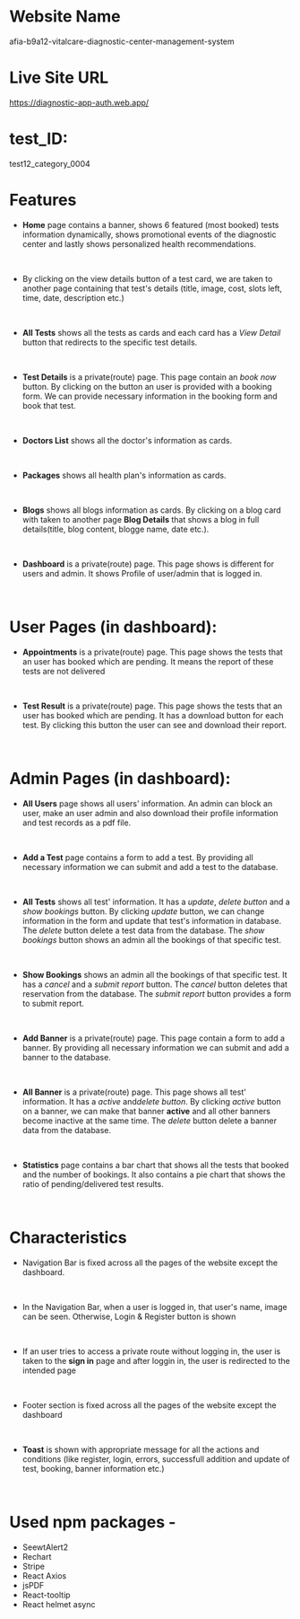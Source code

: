 # Website Name
afia-b9a12-vitalcare-diagnostic-center-management-system

# Live Site URL
https://diagnostic-app-auth.web.app/

# test_ID: 
test12_category_0004

# Features
* **Home** page contains a banner, shows 6 featured (most booked) tests information dynamically, shows promotional events of the diagnostic center and lastly shows personalized health recommendations.
<br>

* By clicking on the view details button of a test card, we are taken to another page containing that test's details (title, image, cost, slots left, time, date, description etc.)
<br>

* **All Tests** shows all the tests as cards and each card has a *View Detail* button that redirects to the specific test details.
<br>

* **Test Details** is a private(route) page. This page contain an *book now* button. By clicking on the button an user is provided with a booking form. We can provide necessary information in the booking form and book that test.
<br>

* **Doctors List** shows all the doctor's information as cards.
<br>

* **Packages** shows all health plan's information as cards.
<br>

* **Blogs** shows all blogs information as cards. By clicking on a blog card with taken to another page **Blog Details** that shows a blog in full details(title, blog content, blogge name, date etc.).
<br>

* **Dashboard** is a private(route) page. This page shows is different for users and admin. It shows Profile of user/admin that is logged in.
<br>

# User Pages (in dashboard):
* **Appointments** is a private(route) page. This page shows the tests that an user has booked which are pending. It means the report of these tests are not delivered
<br>

* **Test Result** is a private(route) page. This page shows the tests that an user has booked which are pending. It has a download button for each test. By clicking this button the user can see and download their report.
<br>

# Admin Pages (in dashboard):
* **All Users** page shows all users' information. An admin can block an user, make an user admin and also download their profile information and test records as a pdf file.
<br>

* **Add a Test** page contains a form to add a test. By providing all necessary information we can submit and add a test to the database.
<br>

* **All Tests** shows all test' information. It has a *update*, *delete button* and a *show bookings* button. By clicking *update* button, we can change information in the form and update that test's information in database. The *delete* button delete a test data from the database. The *show bookings* button shows an admin all the bookings of that specific test.
<br>

* **Show Bookings** shows an admin all the bookings of that specific test. It has a *cancel* and a *submit report* button. The *cancel* button deletes that reservation from the database. The *submit report* button provides a form to submit report.
<br>

* **Add Banner** is a private(route) page. This page contain a form to add a banner. By providing all necessary information we can submit and add a banner to the database.
<br>

* **All Banner** is a private(route) page. This page shows all test' information. It has a *active* and*delete button*. By clicking *active* button on a banner, we can make that banner **active** and all other banners become inactive at the same time. The *delete* button delete a banner data from the database.
<br>

* **Statistics** page contains a bar chart that shows all the tests that booked and the number of bookings. It also contains a pie chart that shows the ratio of pending/delivered test results.
<br>

# Characteristics
* Navigation Bar is fixed across all the pages of the website except the dashboard.
<br>

* In the Navigation Bar, when a user is logged in, that user's name, image can be seen. Otherwise, Login & Register button is shown
<br>

* If an user tries to access a private route without logging in, the user is taken to the **sign in** page and after loggin in, the user is redirected to the intended page
<br>

* Footer section is fixed across all the pages of the website except the dashboard
<br>

* **Toast** is shown with appropriate message for all the actions and conditions (like register, login, errors, successfull addition and update of test, booking, banner information etc.)
<br>


# Used npm packages -
* SeewtAlert2
* Rechart
* Stripe
* React Axios
* jsPDF
* React-tooltip
* React helmet async

